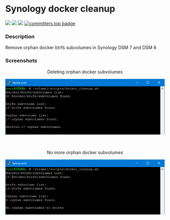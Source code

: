 # Synology docker cleanup

<a href="https://github.com/007revad/Synology_docker_cleanup/releases"><img src="https://img.shields.io/github/release/007revad/Synology_docker_cleanup.svg"></a>
<a href="https://hits.seeyoufarm.com"><img src="https://hits.seeyoufarm.com/api/count/incr/badge.svg?url=https%3A%2F%2Fgithub.com%2F007revad%2FSynology_docker_cleanup&count_bg=%2379C83D&title_bg=%23555555&icon=&icon_color=%23E7E7E7&title=views&edge_flat=false"/></a>
[![](https://img.shields.io/static/v1?label=Sponsor&message=%E2%9D%A4&logo=GitHub&color=%23fe8e86)](https://github.com/sponsors/007revad)
[![committers.top badge](https://user-badge.committers.top/australia/007revad.svg)](https://user-badge.committers.top/australia/007revad)

### Description

Remove orphan docker btrfs subvolumes in Synology DSM 7 and DSM 6

### Screenshots

<p align="center">Deleting orphan docker subvolumes</p>
<p align="center"><img src="/images/delete_orphans.png"></p>

<br>

<p align="center">No more orphan docker subvolumes</p>
<p align="center"><img src="/images/no_orphans.png"></p>

<br>

